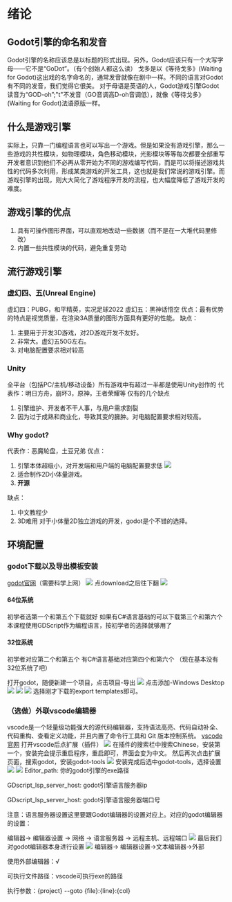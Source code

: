 # 绪论
## Godot引擎的命名和发音
Godot引擎的名称应该总是以标题的形式出现。另外，Godot应该只有一个大写字母——它不是“GoDot”。（有个创始人都这么读）
戈多是以《等待戈多》(Waiting for Godot)这出戏的名字命名的，通常发音就像在剧中一样。不同的语言对Godot有不同的发音，我们觉得它很美。
对于母语是英语的人，Godot游戏引擎Godot读音为“GOD-oh”;"t"不发音（GO音调高D-oh音调低），就像《等待戈多》(Waiting for Godot)法语原版一样。
## 什么是游戏引擎
实际上，只靠一门编程语言也可以写出一个游戏。但是如果没有游戏引擎，那么一些游戏的共性模块，如物理模块，角色移动模块，光影模块等等每次都要全部重写
开发者意识到他们不必再从零开始为不同的游戏编写代码，而是可以将描述游戏共性的代码多次利用，形成某类游戏的开发工具，这也就是我们常说的游戏引擎。而游戏引擎的出现，则大大简化了游戏程序开发的流程，也大幅度降低了游戏开发的难度。
## 游戏引擎的优点
1. 具有可操作图形界面，可以直观地改动一些数据（而不是在一大堆代码里修改）
2. 内置一些共性模块的代码，避免重复劳动
## 流行游戏引擎
### 虚幻四、五(Unreal Engine)
虚幻四：PUBG，和平精英，实况足球2022
虚幻五：黑神话悟空
优点：最有优势的特点是视觉质量，在渲染3A质量的图形方面具有更好的性能。
缺点：
1. 主要用于开发3D游戏，对2D游戏开发不友好。
2. 非常大。虚幻五50G左右。
3. 对电脑配置要求相对较高
### Unity
全平台（包括PC/主机/移动设备）所有游戏中有超过一半都是使用Unity创作的
代表作：明日方舟，崩坏3，原神，王者荣耀等
仅有的几个缺点
1. 引擎维护、开发者不干人事，与用户需求割裂
2. 因为过于成熟和商业化，导致其变的臃肿。对电脑配置要求相对较高。
### Why godot?
代表作：恶魔轮盘，土豆兄弟
优点：
1. 引擎本体超级小，对开发端和用户端的电脑配置要求低
![](./pics/01.png)
2. 适合制作2D小体量游戏。
3. **开源**

缺点：
1. 中文教程少
2. 3D难用
对于小体量2D独立游戏的开发，godot是个不错的选择。
## 环境配置
### godot下载以及导出模板安装
[godot官网](https://godotengine.org/)（需要科学上网）
![](./pics/02.png)
点download之后往下翻
![](./pics/03.png)
#### 64位系统
初学者选第一个和第五个下载就好
如果有C#语言基础的可以下载第三个和第六个
本课程使用GDScript作为编程语言，按初学者的选择就够用了
#### 32位系统
初学者对应第二个和第五个
有C#语言基础对应第四个和第六个
（现在基本没有32位系统了吧）

打开godot，随便新建一个项目，点击项目-导出
![](./pics/04.png)
点击添加-Windows Desktop
![](./pics/05.png)
![](./pics/06.png)
![](./pics/07.png)
选择刚才下载的export templates即可。
### （选做）外联vscode编辑器
vscode是一个轻量级功能强大的源代码编辑器，支持语法高亮、代码自动补全、代码重构、查看定义功能，并且内置了命令行工具和 Git 版本控制系统。
[vscode官网](https://code.visualstudio.com/download)
打开vscode后点扩展（插件）
![](./pics/08.png)
在插件的搜索栏中搜索Chinese，安装第一个，安装完会提示重启程序，重启即可，界面会变为中文。
然后再次点击扩展页面，搜索godot，安装godot-tools
![](./pics/09.png)
安装完成后选中godot-tools，选择设置
![](./pics/10.png)
![](./pics/11.png)
Editor_path: 你的godot引擎的exe路径

GDscript_lsp_server_host: godot引擎语言服务器ip

GDscript_lsp_server_host: godot引擎语言服务器端口号

注意：语言服务器设置这里要跟Godot编辑器的设置对应上。对应的godot编辑器的设置：

编辑器-> 编辑器设置 -> 网络 -> 语言服务器 -> 远程主机、远程端口
![](./pics/12.png)
最后我们对godot编辑器本身进行设置
![](./pics/13.png)
编辑器-> 编辑器设置->文本编辑器->外部

使用外部编辑器：√

可执行文件路径：vscode可执行exe的路径

执行参数：{project} --goto {file}:{line}:{col}